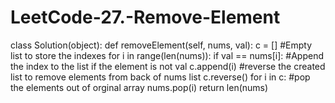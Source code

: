 # LeetCode-27.-Remove-Element

class Solution(object):
    def removeElement(self, nums, val):
        c = []
		#Empty list to store the indexes
        for i in range(len(nums)):
            if val == nums[i]:
				#Append the index to the list if the element is not val
                c.append(i)
		#reverse the created list to remove elements from back of nums list
        c.reverse()
        for i in c:
			#pop the elements out of orginal array
            nums.pop(i)
        return len(nums)
